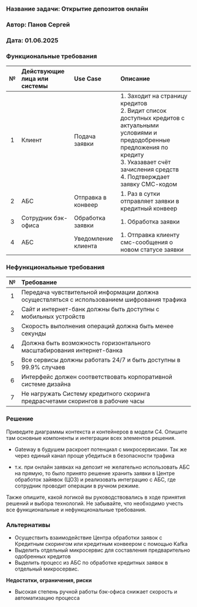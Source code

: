 ### <a name="_b7urdng99y53"></a>**Название задачи: Открытие депозитов онлайн** 
### <a name="_hjk0fkfyohdk"></a>**Автор: Панов Сергей**
### <a name="_uanumrh8zrui"></a>**Дата: 01.06.2025**
### <a name="_3bfxc9a45514"></a>**Функциональные требования**

|**№**|**Действующие лица или системы**|**Use Case**|**Описание**|
| :-: | :- | :- | :- |
|1| Клиент| Подача заявки| 1. Заходит на страницу кредитов <br> 2. Видит список доступных кредитов с актуальными условиями и предодобренные предложения по кредиту <br>3. Указавает счёт зачисления средств <br> 4. Подтверждает заявку СМС-кодом|
|2| АБС | Отправка в конвеер | 1. Раз в сутки отправляет заявки в кредитный конвеер|
|3|Сотрудник бэк-офиса| Обработка заявки| 1. Обработка заявки |
|4| АБС | Уведомление клиента| 1. Отправка клиенту смс-сообщения о новом статусе заявки|
### <a name="_u8xz25hbrgql"></a>**Нефункциональные требования**

|**№**|**Требование**|
| :-: | :- |
|1| Передача чувствительной информации должна осуществляться с использованием шифрования трафика |
|2| Сайт и интернет-банк должны быть доступны с мобильных устройств|
|3| Скорость выполнения операций должна быть менее секунды|
|4| Должна быть возможность горизонтального масштабирования интернет-банка|
|5| Все сервисы должны работать 24/7 и быть доступны в 99.9% случаев|
|6| Интерфейс должен соответствовать корпоративной системе дизайна|
|7| Не нагружать Систему кредитного скоринга предрасчетами скорингов в рабочие часы|

### <a name="_qmphm5d6rvi3"></a>**Решение**
Приведите диаграммы контекста и контейнеров в модели C4. Опишите там основные компоненты и интеграции всех элементов решения. 

- Gateway в будушем раскроет потенциал с микросервисами. Так же через единый канал проще убедиться в безопасности трафика

- т.к. при онлайн заявках на депозит не желательно использовать АБС на прямую, то было принято решение хранить заявки в Центре обработок зайявок (ЦОЗ) и реализовать интеграцию с АБС, где сотрудник проводит операции в ручном режиме. 

Также опишите, какой логикой вы руководствовались в ходе принятия решений и выбора технологий. Не забывайте, что необходимо учесть все функциональные и нефункциональные требования.
### <a name="_bjrr7veeh80c"></a>**Альтернативы**
- Осуществить взаимодействие Центра обработки заявок с Кредитным скорингом или кредитным конвеером с помощью Kafka
- Выделить отдельный микросервис для составления предварительно одобренных кредитов
- Выделить процесс из АБС по обработке кредитных заявок в отдельный микросервис.

**Недостатки, ограничения, риски**
- Высокая степень ручной работы бэк-офиса снижает скорость и автоматизацию процесса